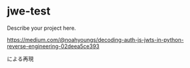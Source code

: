# jwe-test

Describe your project here.

https://medium.com/@noahyoungs/decoding-auth-js-jwts-in-python-reverse-engineering-02deea5ce393

による再現